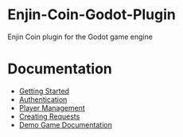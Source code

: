 # Enjin-Coin-Godot-Plugin
Enjin Coin plugin for the Godot game engine

Documentation
=================
   * [Getting Started](https://github.com/enjin/Enjin-Coin-Documentation/blob/master/docs/godot_getting_started.md)
   * [Authentication](https://github.com/enjin/Enjin-Coin-Documentation/blob/master/docs/godot_authentication.md)
   * [Player Management](https://github.com/enjin/Enjin-Coin-Documentation/blob/master/docs/godot_player_management.md)
   * [Creating Requests](https://github.com/enjin/Enjin-Coin-Documentation/blob/master/docs/godot_creating_requests.md)
   * [Demo Game Documentation](https://github.com/enjin/enjin-godot-sdk/blob/feature-demo-docs/addons/enjin/example/README.md)

